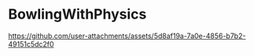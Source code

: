 # BowlingWithPhysics
 

https://github.com/user-attachments/assets/5d8af19a-7a0e-4856-b7b2-49151c5dc2f0


